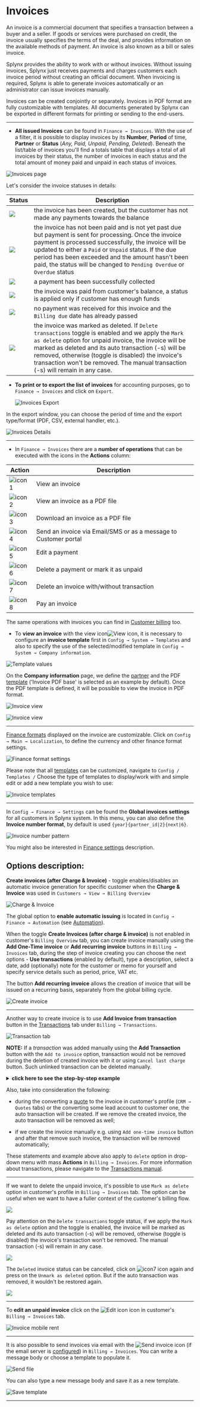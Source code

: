 Invoices
==========

An invoice is a commercial document that specifies a transaction between a buyer and a seller.
If goods or services were purchased on credit, the invoice usually specifies the terms of the deal,
and provides information on the available methods of payment.
An invoice is also known as a bill or sales invoice.

Splynx provides the ability to work with or without invoices.
Without issuing invoices, Splynx just receives payments and charges customers each invoice period without creating an official document. When invoicing is required, Splynx is able to generate invoices automatically or an administrator can issue invoices manually.

Invoices can be created conjointly or separately. Invoices in PDF format are fully customizable with templates.
All documents generated by Splynx can be exported in different formats for printing or sending to the end-users.

---

* **All issued Invoices** can be found in `Finance → Invoices`. With the use of a filter, it is possible to display invoices by its **Number**, **Period** of time, **Partner** or **Status** (*Any, Paid, Unpaid, Pending, Deleted*). Beneath the list/table of invoices you'll find a totals table that displays a total of all invoices by their status, the number of invoices in each status and the total amount of money paid and unpaid in each status of invoices.

![Invoices page](invoices_main.png)

Let's consider the invoice statuses in details:

| Status  | Description |
| ------------ | ------------ |
| <icon class="image-icon">![](unpaid.png)</icon> | the invoice has been created, but the customer has not made any payments towards the balance |
| <icon class="image-icon">![](pending.png)</icon> | the invoice has not been paid and is not yet past due but payment is sent for processing. Once the invoice payment is processed successfully, the invoice will be updated to either a `Paid` or `Unpaid` status. If the due period has been exceeded and the amount hasn't been paid, the status will be changed to `Pending Overdue` or `Overdue` status  |
| <icon class="image-icon">![](paid.png)</icon> | a payment has been successfully collected |
| <icon class="image-icon">![](paid_from_account_balance.png)</icon> | the invoice was paid from customer's balance, a status is applied only if customer has enough funds |
| <icon class="image-icon">![](overdue.png)</icon> | no payment was received for this invoice and the `Billing due` date has already passed |
| <icon class="image-icon">![](deleted.png)</icon> | the invoice was marked as deleted. If `Delete transactions` toggle is enabled and we apply the `Mark as delete` option for unpaid invoice, the invoice will be marked as deleted and its auto transaction (-s) will be removed, otherwise (toggle is disabled) the invoice's transaction won't be removed. The manual transaction (-s) will remain in any case. |

* **To print or to export the list of invoices** for accounting purposes, go to `Finance → Invoices` and click on `Export`.

  ![Invoices Export](export_invoices.png)

In the export window, you can choose the period of time and the export type/format (PDF, CSV, external handler, etc.).

![Invoices Details](export_details.png)

---

* In `Finance → Invoices` there are a **number of operations** that can be executed with the icons in the **Actions** column:

| Action  | Description  |
| ------------ | ------------ |
|<icon class="image-icon">![icon1](icon1.png)</icon>  |  View an invoice |
|<icon class="image-icon">![icon2](icon2.png)</icon>   | View an invoice as a PDF file  |
|<icon class="image-icon">![icon3](icon3.png)</icon>   | Download an invoice as a PDF file  |
|<icon class="image-icon">![icon4](icon4.png)</icon>   | Send an invoice via Email/SMS or as a message to Customer portal |
|<icon class="image-icon">![icon5](icon5.png)</icon>   | Edit a payment  |
|<icon class="image-icon">![icon6](icon6.png)</icon>   | Delete a payment or mark it as unpaid  |
|<icon class="image-icon">![icon7](icon7.png)</icon>   | Delete an invoice with/without transaction |
|<icon class="image-icon">![icon8](icon8.png)</icon>   |Pay an invoice|

The same operations with invoices you can find in [Customer billing](customer_management/customer_billing/customer_billing.md) too.

* To **view an invoice** with the view icon<icon class="image-icon">![View icon](icon2.png)</icon>, it is necessary to configure an **invoice template** first in `Config → System → Templates` and also to specify the use of the selected/modified template in `Config → System → Company information`.

![Template values](template_values.png)

On the **Company information** page, we define the [partner](administration/main/partners/partners.md) and the PDF [template](configuration/system/templates/templates.md) ('Invoice PDF base' is selected as an example by default).
Once the PDF template is defined, it will be possible to view the invoice in PDF format.

![Invoice view](invoice_view.jpg)

![Invoice view](invoice_view.png)

---

[Finance formats](configuration/main_configuration/localization/localization.md) displayed on the invoice are customizable. Click on `Config → Main → Localization`,  to define the currency and other finance format settings.

![Finance format settings](finance_format_setting.png)

Please note that all [templates](configuration/system/templates/templates.md) can be customized, navigate to `Config / Templates /` Choose the type of templates to display/work with and simple edit or add a new template you wish to use:

![Invoice templates](templates.png)

---

In `Config → Finance → Settings` can be found the **Global invoices settings** for all customers in Splynx system. In this menu, you can also define the **Invoice number format**, by default is used `{year}{partner_id|2}{next|6}`.

![Invoice number pattern](invoice_number_pattern.png)

You might also be interested in [Finance settings](configuration/finance/finance_settings/finance_settings.md) description.

## Options description:

**Create invoices (after Charge & Invoice)** - toggle enables/disables an automatic invoice generation for specific customer when the **Charge & Invoice** was used in `Customers → View → Billing Overview`

![Charge & Invoice](charge&invoice.png)

The global option to **enable automatic issuing** is located in `Config → Finance → Automation` (see [Automation](configuration/finance/automation/automation.md)).

 When the toggle **Create Invoices (after charge & invoice)** is not enabled in customer's `Billing Overview` tab, you can create invoice manually using the **Add One-Time invoice** or **Add recurring invoice** buttons in `Billing → Invoices` tab, during the step of invoice creating you can choose the next options - **Use transactions** (enabled by default), type a description, select a date, add (optionally) note for the customer or memo for yourself and specify service details such as period, price, VAT etc.

The button **Add recurring invoice** allows the creation of invoice that will be issued on a recurring basis, separately from the global billing cycle.

![Create invoice](create_invoice.png)

---

Another way to create invoice is to use **Add Invoice from transaction** button in the [Transactions](finance/transactions/transactions.md) tab under `Billing → Transactions`.

![Transaction tab](add_invoice_from_transaction.png)

**NOTE:** If a *transaction* was added manually using the **Add Transaction** button with the `Add to invoice` option, transaction would not be removed during the deletion of created invoice with it or using `Cancel last charge` button. Such unlinked transaction can be deleted manually.


<details>
<summary><b>click here to see the step-by-step example</b></summary>
<p markdown="1">

So, if the invoice includes at least one manual transaction and we are going to remove this invoice, such transaction can be remove only manually. Let's check it:

**STEP 1**

Create a transaction with the `Add to invoice` option:

![](img1.png)

![](img2.png)

**STEP 2**

Add some service to customer, e.g. Internet service

![](img3.png)

**STEP 3**

In `Billing → Billing Overview` press **Charge & Invoice** button to charge the customer

![](img4.png)

**STEP 4**

Double check if the manual transaction has been added to newly created invoice

![](img5.png)

![](img6.png)

**STEP 5**

Delete the invoice in `Billing → Invoices`, in new window leave the toggle `Delete transactions` as 'enabled' and press `Delete` button. Or press `Cancel last charge` button in `Billing → Billing Overview` tab

![](img7.png)

![](img7.1.png)

The current invoice includes the auto (charge for service -step 3) and manual transactions (it was added manually in step 1). The next warning message will be shown:

![](img8.png)

If the invoice includes only manual transaction (-s), e.g. invoice was created via **Add Invoice from Transactions** button, the warning message will be the next:

![](warning_msg1.png)

**STEP 6**

Check if the manual transaction is present in `Billing → Transactions`. Mind, that it can be removed manually.

![](img9.png)

</p>
</details>


Also, take into consideration the following:

- during the converting a [quote](crm/quotes/quotes.md) to the invoice in customer's profile (`CRM → Quotes` tabs) or the converting some lead account to customer one, the auto transaction will be created. If we remove the created invoice, the auto transaction will be removed as well;

- if we create the invoice manually e.g. using `Add one-time invoice` button and after that remove such invoice, the transaction will be removed automatically;

These statements and example above also apply to `delete` option in drop-down menu with mass **Actions** in `Billing → Invoices`. For more information about transactions, please navigate to the [Transactions manual](finance/transactions/transactions.md).

---

If we want to delete the unpaid invoice, it's possible to use `Mark as delete` option in customer's profile in `Billing → Invoices` tab. The option can be useful when we want to have a fuller context of the customer's billing flow.

![](mark_as_deleted.png)

Pay attention on the `Delete transactions` toggle status, if we apply the `Mark as delete` option and the toggle is enabled, the invoice will be marked as deleted and its auto transaction (-s) will be removed, otherwise (toggle is disabled) the invoice's transaction won't be removed. The manual transaction (-s) will remain in any case.

![](mark_as_deleted1.png)

The `Deleted` invoice status can be canceled, click on <icon class="image-icon">![icon7](icon7.png)</icon> icon again and press on the `Unmark as deleted` option. But if the auto transaction was removed, it wouldn't be restored again.

![](mark_as_deleted2.png)

---

To **edit an unpaid invoice** click on the <icon class="image-icon">![Edit icon](editinvoice.png)</icon> icon in customer's `Billing → Invoices` tab.

![Invoice mobile rent](edit_invoice.png)

---

It is also possible to send invoices via email with the <icon class="image-icon">![Send invoice](icon4.png)</icon> icon (if the email server is [configured](configuration/main_configuration/email_config/email_config.md)) in `Billing → Invoices`.
You can write a message body or choose a template to populate it.

![Send file](send_file.png)

You can also type a new message body and save it as a new template.

![Save template](save_template.png)

---
